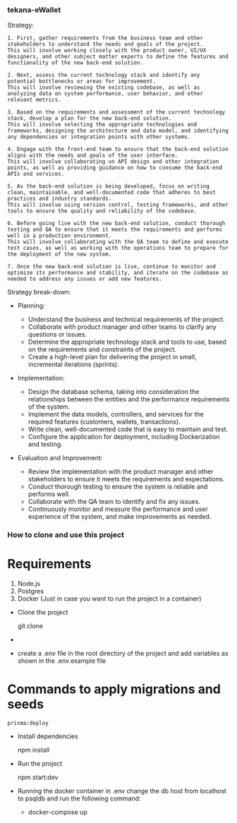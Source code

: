 ### tekana-eWallet

Strategy:
    
    1. First, gather requirements from the business team and other stakeholders to understand the needs and goals of the project.
    This will involve working closely with the product owner, UI/UX designers, and other subject matter experts to define the features and functionality of the new back-end solution.

    2. Next, assess the current technology stack and identify any potential bottlenecks or areas for improvement.
    This will involve reviewing the existing codebase, as well as analyzing data on system performance, user behavior, and other relevant metrics.

    3. Based on the requirements and assessment of the current technology stack, develop a plan for the new back-end solution.
    This will involve selecting the appropriate technologies and frameworks, designing the architecture and data model, and identifying any dependencies or integration points with other systems.

    4. Engage with the front-end team to ensure that the back-end solution aligns with the needs and goals of the user interface. 
    This will involve collaborating on API design and other integration points, as well as providing guidance on how to consume the back-end APIs and services.

    5. As the back-end solution is being developed, focus on writing clean, maintainable, and well-documented code that adheres to best practices and industry standards.
    This will involve using version control, testing frameworks, and other tools to ensure the quality and reliability of the codebase.

    6. Before going live with the new back-end solution, conduct thorough testing and QA to ensure that it meets the requirements and performs well in a production environment. 
    This will involve collaborating with the QA team to define and execute test cases, as well as working with the operations team to prepare for the deployment of the new system.

    7. Once the new back-end solution is live, continue to monitor and optimize its performance and stability, and iterate on the codebase as needed to address any issues or add new features.

Strategy break-down:

- Planning:

    * Understand the business and technical requirements of the project.
    * Collaborate with product manager and other teams to clarify any questions or issues.
    * Determine the appropriate technology stack and tools to use, based on the requirements and constraints of the project.
    * Create a high-level plan for delivering the project in small, incremental iterations (sprints).

- Implementation:

    * Design the database schema, taking into consideration the relationships between the entities and the performance requirements of the system.
    * Implement the data models, controllers, and services for the required features (customers, wallets, transactions).
    * Write clean, well-documented code that is easy to maintain and test.
    * Configure the application for deployment, including Dockerization and testing.
  
- Evaluation and Improvement:

    * Review the implementation with the product manager and other stakeholders to ensure it meets the requirements and expectations.
    * Conduct thorough testing to ensure the system is reliable and performs well.
    * Collaborate with the QA team to identify and fix any issues.
    * Continuously monitor and measure the performance and user experience of the system, and make improvements as needed.

### How to clone and use this project
# Requirements
 1. Node.js
 2. Postgres
 3. Docker (Just in case you want to run the project in a container)

- Clone the project

    git clone
- 
- create a .env file in the root directory of the project and add variables as shown in the .env.example file

# Commands to apply migrations and seeds

    prisma:deploy

- Install dependencies

    npm install

- Run the project

    npm start:dev

- Running the docker container
    in .env change the db host from localhost to psqldb and run the following command:
    * docker-compose up

    



